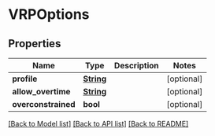 # VRPOptions

## Properties
Name | Type | Description | Notes
------------ | ------------- | ------------- | -------------
**profile** | [**String**](String.md) |  | [optional] 
**allow_overtime** | [**String**](String.md) |  | [optional] 
**overconstrained** | **bool** |  | [optional] 

[[Back to Model list]](../README.md#documentation-for-models) [[Back to API list]](../README.md#documentation-for-api-endpoints) [[Back to README]](../README.md)

